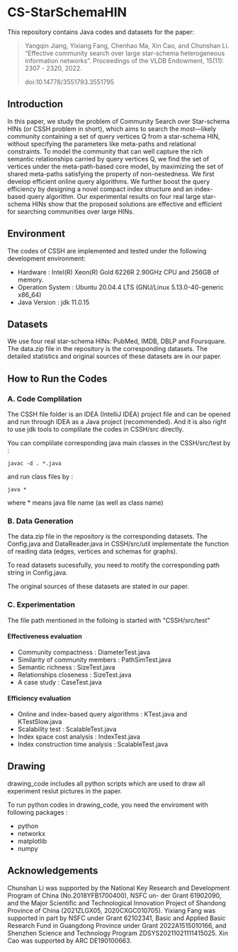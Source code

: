 # CS-StarSchemaHIN

This repository contains Java codes and datasets for the paper:

> Yangqin Jiang, Yixiang Fang, Chenhao Ma, Xin Cao, and Chunshan Li. “Effective community search over large star-schema heterogeneous information networks”. Proceedings of the VLDB Endowment, 15(11): 2307 - 2320, 2022. 
>
> doi:10.14778/3551793.3551795

## Introduction

In this paper, we study the problem of Community Search over Star-schema HINs (or CSSH problem in short), which aims to search the most—likely community containing a set of query vertices Q from a star-schema HIN, without specifying the parameters like meta-paths and relational constraints. To model the community that can well capture the rich semantic relationships carried by query vertices Q, we find the set of vertices under the meta-path-based core model, by maximizing the set of shared meta-paths satisfying the property of non-nestedness. We first develop efficient online query algorithms. We further boost the query efficiency by designing a novel compact index structure and an index-based query algorithm. Our experimental results on four real large star-schema HINs show that the proposed solutions are effective and efficient for searching communities over large HINs.

## Environment

The codes of CSSH are implemented and tested under the following development environment:

- Hardware : Intel(R) Xeon(R) Gold 6226R 2.90GHz CPU and 256GB of memory.
- Operation System : Ubuntu 20.04.4 LTS (GNU/Linux 5.13.0-40-generic x86_64)
- Java Version : jdk 11.0.15

## Datasets

We use four real star-schema HINs: PubMed, IMDB, DBLP and Foursquare. The data.zip file in the repository is the corresponding datasets. The detailed statistics and original sources of these datasets are in our paper.

## How to Run the Codes

### A. Code Complilation

The CSSH file folder is an IDEA (IntelliJ IDEA) project file and can be opened and run through IDEA as a Java project (recommended). And it is also right to use jdk tools to complilate the codes in CSSH/src directly.

You can complilate corresponding java main classes in the CSSH/src/test by : 

`javac -d . *.java`

and run class files by :

`java *`

where * means java file name (as well as class name)

### B. Data Generation

The data.zip file in the repository is the corresponding datasets. The Config.java and DataReader.java in CSSH/src/util implementate the function of reading data (edges, vertices and schemas for graphs). 

To read datasets sucessfully, you need to motify the corresponding path string in Config.java.

The original sources of these datasets are stated in our paper.

### C. Experimentation

The file path mentioned in the folloing is started with "CSSH/src/test"

#### Effectiveness evaluation

- Community compactness : DiameterTest.java
- Similarity of community members : PathSimTest.java
- Semantic richness : SizeTest.java
- Relationships closeness : SizeTest.java
- A case study : CaseTest.java

#### Efficiency evaluation

- Online and index-based query algorithms : KTest.java and KTestSlow.java
- Scalability test : ScalableTest.java
- Index space cost analysis : IndexTest.java
- Index construction time analysis : ScalableTest.java

## Drawing

drawing_code includes all python scripts which are used to draw all experiment reslut pictures in the paper.

To run python codes in drawing_code, you need the enviroment with following packages :

- python
- networkx
- matplotlib
- numpy

## Acknowledgements

Chunshan Li was supported by the National Key Research and
Development Program of China (No.2018YFB1700400), NSFC un-
der Grant 61902090, and the Major Scientific and Technological
Innovation Project of Shandong Province of China (2021ZLGX05,
2020CXGC010705). Yixiang Fang was supported in part by NSFC
under Grant 62102341, Basic and Applied Basic Research Fund in
Guangdong Province under Grant 2022A1515010166, and Shenzhen
Science and Technology Program ZDSYS20211021111415025. Xin
Cao was supported by ARC DE190100663.